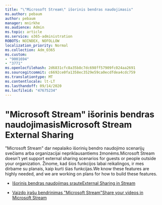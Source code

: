 ```yaml
---
title: "\"Microsoft Stream\" išorinis bendras naudojimasis"
ms.author: pebaum
author: pebaum
manager: mnirkhe
ms.audience: Admin
ms.topic: article
ms.service: o365-administration
ROBOTS: NOINDEX, NOFOLLOW
localization_priority: Normal
ms.collection: Adm_O365
ms.custom:
- "9001694"
- "3771"
ms.openlocfilehash: 2d6831cfc8a35b8c7dc698ff57909fc024aa2691
ms.sourcegitcommit: c6692ce0fa1358ec3529e59ca0ecdfdea4cdc759
ms.translationtype: MT
ms.contentlocale: lt-LT
ms.lasthandoff: 09/14/2020
ms.locfileid: "47675234"
---
```

# <a name="microsoft-stream-external-sharing"></a><span data-ttu-id="10722-102">"Microsoft Stream" išorinis bendras naudojimasis</span><span class="sxs-lookup"><span data-stu-id="10722-102">Microsoft Stream External Sharing</span></span>

<span data-ttu-id="10722-103">"Microsoft Stream" dar nepalaiko išorinių bendro naudojimo scenarijų svečiams arba organizacijai nepriklausantiems žmonėms.</span><span class="sxs-lookup"><span data-stu-id="10722-103">Microsoft Stream doesn't yet support external sharing scenarios for guests or people outside your organization.</span></span> <span data-ttu-id="10722-104">Žinome, kad šios funkcijos labai reikalingos, ir mes dirbame su planais, kaip kurti šias funkcijas.</span><span class="sxs-lookup"><span data-stu-id="10722-104">We know these features are highly needed, and we are working on plans for how to build these features.</span></span>

- [<span data-ttu-id="10722-105">Išorinis bendras naudojimas sraute</span><span class="sxs-lookup"><span data-stu-id="10722-105">External Sharing in Stream</span></span>](https://docs.microsoft.com/stream/portal-share-video#external-sharing)

- [<span data-ttu-id="10722-106">Vaizdo įrašų bendrinimas "Microsoft Stream"</span><span class="sxs-lookup"><span data-stu-id="10722-106">Share your videos in Microsoft Stream</span></span>](https://docs.microsoft.com/stream/portal-share-video)
